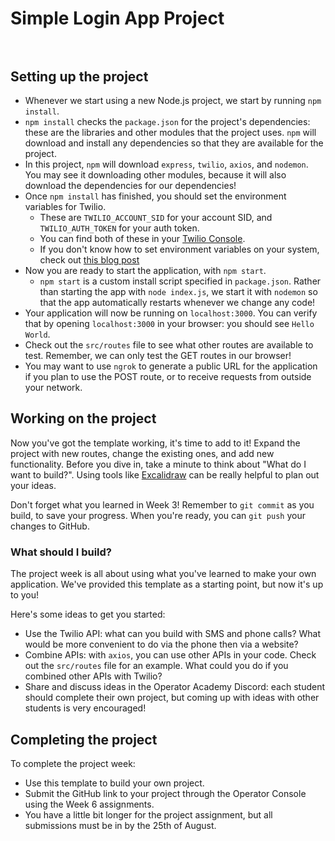 # Simple Login App Project <br> <br>



## Setting up the project

- Whenever we start using a new Node.js project, we start by running `npm install`.
- `npm install` checks the `package.json` for the project's dependencies: these are the libraries and other modules that the project uses. `npm` will download and install any dependencies so that they are available for the project.
- In this project, `npm` will download `express`, `twilio`, `axios`, and `nodemon`. You may see it downloading other modules, because it will also download the dependencies for our dependencies!
- Once `npm install` has finished, you should set the environment variables for Twilio.
  - These are `TWILIO_ACCOUNT_SID` for your account SID, and `TWILIO_AUTH_TOKEN` for your auth token.
  - You can find both of these in your [Twilio Console](https://console.twilio.com).
  - If you don't know how to set environment variables on your system, check out [this blog post](https://www.twilio.com/blog/2017/01/how-to-set-environment-variables.html)
- Now you are ready to start the application, with `npm start`.
  - `npm start` is a custom install script specified in `package.json`. Rather than starting the app with `node index.js`, we start it with `nodemon` so that the app automatically restarts whenever we change any code!
- Your application will now be running on `localhost:3000`. You can verify that by opening `localhost:3000` in your browser: you should see `Hello World`.
- Check out the `src/routes` file to see what other routes are available to test. Remember, we can only test the GET routes in our browser!
- You may want to use `ngrok` to generate a public URL for the application if you plan to use the POST route, or to receive requests from outside your network.

## Working on the project

Now you've got the template working, it's time to add to it! Expand the project with new routes, change the existing ones, and add new functionality. Before you dive in, take a minute to think about "What do I want to build?". Using tools like [Excalidraw](https://excalidraw.com/) can be really helpful to plan out your ideas.

Don't forget what you learned in Week 3! Remember to `git commit` as you build, to save your progress. When you're ready, you can `git push` your changes to GitHub. 

### What should I build?

The project week is all about using what you've learned to make your own application. We've provided this template as a starting point, but now it's up to you! 

Here's some ideas to get you started:
- Use the Twilio API: what can you build with SMS and phone calls? What would be more convenient to do via the phone then via a website?
- Combine APIs: with `axios`, you can use other APIs in your code. Check out the `src/routes` file for an example. What could you do if you combined other APIs with Twilio?
- Share and discuss ideas in the Operator Academy Discord: each student should complete their own project, but coming up with ideas with other students is very encouraged!

## Completing the project

To complete the project week:
- Use this template to build your own project.
- Submit the GitHub link to your project through the Operator Console using the Week 6 assignments.
- You have a little bit longer for the project assignment, but all submissions must be in by the 25th of August.
